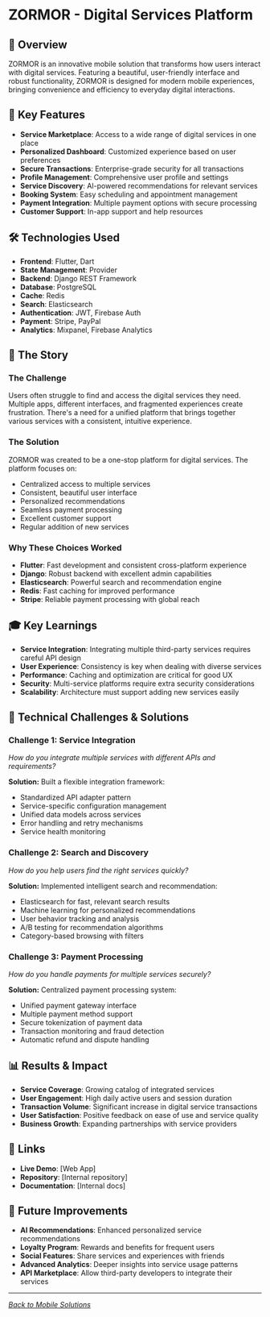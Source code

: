# ZORMOR - Digital Services Platform

## 🎯 Overview
ZORMOR is an innovative mobile solution that transforms how users interact with digital services. Featuring a beautiful, user-friendly interface and robust functionality, ZORMOR is designed for modern mobile experiences, bringing convenience and efficiency to everyday digital interactions.

## 🚀 Key Features
- **Service Marketplace**: Access to a wide range of digital services in one place
- **Personalized Dashboard**: Customized experience based on user preferences
- **Secure Transactions**: Enterprise-grade security for all transactions
- **Profile Management**: Comprehensive user profile and settings
- **Service Discovery**: AI-powered recommendations for relevant services
- **Booking System**: Easy scheduling and appointment management
- **Payment Integration**: Multiple payment options with secure processing
- **Customer Support**: In-app support and help resources

## 🛠️ Technologies Used
- **Frontend**: Flutter, Dart
- **State Management**: Provider
- **Backend**: Django REST Framework
- **Database**: PostgreSQL
- **Cache**: Redis
- **Search**: Elasticsearch
- **Authentication**: JWT, Firebase Auth
- **Payment**: Stripe, PayPal
- **Analytics**: Mixpanel, Firebase Analytics

## 📖 The Story

### The Challenge
Users often struggle to find and access the digital services they need. Multiple apps, different interfaces, and fragmented experiences create frustration. There's a need for a unified platform that brings together various services with a consistent, intuitive experience.

### The Solution
ZORMOR was created to be a one-stop platform for digital services. The platform focuses on:
- Centralized access to multiple services
- Consistent, beautiful user interface
- Personalized recommendations
- Seamless payment processing
- Excellent customer support
- Regular addition of new services

### Why These Choices Worked
- **Flutter**: Fast development and consistent cross-platform experience
- **Django**: Robust backend with excellent admin capabilities
- **Elasticsearch**: Powerful search and recommendation engine
- **Redis**: Fast caching for improved performance
- **Stripe**: Reliable payment processing with global reach

## 🎓 Key Learnings
- **Service Integration**: Integrating multiple third-party services requires careful API design
- **User Experience**: Consistency is key when dealing with diverse services
- **Performance**: Caching and optimization are critical for good UX
- **Security**: Multi-service platforms require extra security considerations
- **Scalability**: Architecture must support adding new services easily

## 🔧 Technical Challenges & Solutions

### Challenge 1: Service Integration
*How do you integrate multiple services with different APIs and requirements?*

**Solution:** Built a flexible integration framework:
- Standardized API adapter pattern
- Service-specific configuration management
- Unified data models across services
- Error handling and retry mechanisms
- Service health monitoring

### Challenge 2: Search and Discovery
*How do you help users find the right services quickly?*

**Solution:** Implemented intelligent search and recommendation:
- Elasticsearch for fast, relevant search results
- Machine learning for personalized recommendations
- User behavior tracking and analysis
- A/B testing for recommendation algorithms
- Category-based browsing with filters

### Challenge 3: Payment Processing
*How do you handle payments for multiple services securely?*

**Solution:** Centralized payment processing system:
- Unified payment gateway interface
- Multiple payment method support
- Secure tokenization of payment data
- Transaction monitoring and fraud detection
- Automatic refund and dispute handling

## 📊 Results & Impact
- **Service Coverage**: Growing catalog of integrated services
- **User Engagement**: High daily active users and session duration
- **Transaction Volume**: Significant increase in digital service transactions
- **User Satisfaction**: Positive feedback on ease of use and service quality
- **Business Growth**: Expanding partnerships with service providers

## 🔗 Links
- **Live Demo**: [Web App]
- **Repository**: [Internal repository]
- **Documentation**: [Internal docs]

## 🎯 Future Improvements
- **AI Recommendations**: Enhanced personalized service recommendations
- **Loyalty Program**: Rewards and benefits for frequent users
- **Social Features**: Share services and experiences with friends
- **Advanced Analytics**: Deeper insights into service usage patterns
- **API Marketplace**: Allow third-party developers to integrate their services

---

*[Back to Mobile Solutions](mobile-solutions.md)*

